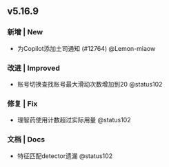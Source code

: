 ## v5.16.9

### 新增 | New

* 为Copilot添加土司通知 (#12764) @Lemon-miaow

### 改进 | Improved

* 账号切换查找账号最大滑动次数增加到20 @status102

### 修复 | Fix

* 理智药使用计数超过实际用量 @status102

### 文档 | Docs

* 特征匹配detector遗漏 @status102
